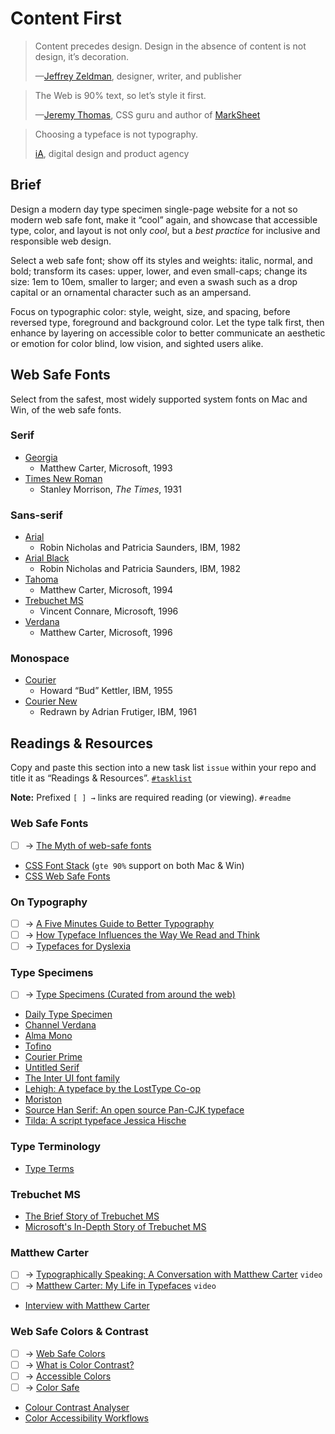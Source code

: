 # Content First

> Content precedes design. Design in the absence of content is not design, it’s decoration.
>
> —[Jeffrey Zeldman](https://studio.zeldman.com), designer, writer, and publisher

> The Web is 90% text, so let’s style it first.
>
> —[Jeremy Thomas](http://marksheet.io/css-text.html), CSS guru and author of [MarkSheet](http://marksheet.io)

> Choosing a typeface is not typography.
>
> [iA](https://ia.net/topics/the-web-is-all-about-typography-period/), digital design and product agency

## Brief

Design a modern day type specimen single-page website for a not so modern web safe font, make it “cool” again, and showcase that accessible type, color, and layout is not only *cool*, but a *best practice* for inclusive and responsible web design.

Select a web safe font; show off its styles and weights: italic, normal, and bold; transform its cases: upper, lower, and even small-caps; change its size: 1em to 10em, smaller to larger; and even a swash such as a drop capital or an ornamental character such as an ampersand.

Focus on typographic color: style, weight, size, and spacing, before reversed type, foreground and background color. Let the type talk first, then enhance by layering on accessible color to better communicate an aesthetic or emotion for color blind, low vision, and sighted users alike.

## Web Safe Fonts

Select from the safest, most widely supported system fonts on Mac and Win, of the web safe fonts.

### Serif

- [Georgia](https://en.wikipedia.org/wiki/Georgia_(typeface))
  - Matthew Carter, Microsoft, 1993
- [Times New Roman](https://en.wikipedia.org/wiki/Times_New_Roman)
  - Stanley Morrison, *The Times*, 1931

### Sans-serif

- [Arial](https://en.wikipedia.org/wiki/Arial)
  - Robin Nicholas and Patricia Saunders, IBM, 1982
- [Arial Black](https://en.wikipedia.org/wiki/Arial)
  - Robin Nicholas and Patricia Saunders, IBM, 1982
- [Tahoma](https://en.wikipedia.org/wiki/Tahoma_(typeface))
  - Matthew Carter, Microsoft, 1994
- [Trebuchet MS](https://en.wikipedia.org/wiki/Trebuchet_MS)
  -  Vincent Connare, Microsoft, 1996
- [Verdana](https://en.wikipedia.org/wiki/Verdana)
  - Matthew Carter, Microsoft, 1996

### Monospace

- [Courier](https://en.wikipedia.org/wiki/Courier_(typeface))
  - Howard “Bud” Kettler, IBM, 1955
- [Courier New](https://en.wikipedia.org/wiki/Courier_(typeface)#Courier_New)
  -  Redrawn by Adrian Frutiger, IBM, 1961

## Readings & Resources

Copy and paste this section into a new task list `issue` within your repo and title it as “Readings & Resources”. [`#tasklist`](https://github.com/blog/1825-task-lists-in-all-markdown-documents)

**Note:** Prefixed `[ ] →` links are required reading (or viewing). `#readme`

### Web Safe Fonts

- [ ] → [The Myth of web-safe fonts](http://code.stephenmorley.org/html-and-css/the-myth-of-web-safe-fonts/)
- [CSS Font Stack](http://www.cssfontstack.com) (`gte 90%` support on both Mac & Win)
- [CSS Web Safe Fonts](http://www.ianbesler.com/fonts/)

### On Typography

- [ ] → [A Five Minutes Guide to Better Typography](http://pierrickcalvez.com/journal/a-five-minutes-guide-to-better-typography)
- [ ] → [How Typeface Influences the Way We Read and Think](http://theweek.com/articles/463196/how-typeface-influences-way-read-think)
- [ ] → [Typefaces for Dyslexia](https://bdatech.org/what-technology/typefaces-for-dyslexia/)

### Type Specimens

- [ ] → [Type Specimens (Curated from around the web)](https://typespecimens.io)
- [Daily Type Specimen](http://dailytypespecimen.com/archive)
- [Channel Verdana](https://www.microsoft.com/typography/web/fonts/verdana/)
- [Alma Mono](http://almamono.com)
- [Tofino](http://tofino.losttype.com)
- [Courier Prime](https://quoteunquoteapps.com/courierprime/)
- [Untitled Serif](https://klim.co.nz/retail-fonts/untitled-serif/)
- [The Inter UI font family](https://rsms.me/inter/)
- [Lehigh: A typeface by the LostType Co-op](https://lehigh.losttype.com)
- [Moriston](http://moriston.losttype.com)
- [Source Han Serif: An open source Pan-CJK typeface](https://source.typekit.com/source-han-serif/#story)
- [Tilda: A script typeface Jessica Hische](http://tilda.fontbureau.com)

### Type Terminology

- [Type Terms](https://www.supremo.tv/typeterms/)

### Trebuchet MS

- [The Brief Story of Trebuchet MS](https://www.fonts.com/font/microsoft-corporation/trebuchet-ms/story)
- [Microsoft's In-Depth Story of Trebuchet MS](https://www.microsoft.com/typography/fonts/family.aspx?FID=2)

### Matthew Carter

- [ ] → [Typographically Speaking: A Conversation with Matthew Carter](https://vimeo.com/140351682) `video`
- [ ] → [Matthew Carter: My Life in Typefaces](https://www.ted.com/talks/matthew_carter_my_life_in_typefaces) `video`
- [Interview with Matthew Carter](http://playgallery.org/stories/carter/)

### Web Safe Colors & Contrast

- [ ] →  [Web Safe Colors](http://websafecolors.info)
- [ ] → [What is Color Contrast?](http://a11yproject.com/posts/what-is-color-contrast/)
- [ ] → [Accessible Colors](http://accessible-colors.com)
- [ ] → [Color Safe](http://colorsafe.co)
- [Colour Contrast Analyser](https://www.paciellogroup.com/resources/contrastanalyser/)
- [Color Accessibility Workflows](https://alistapart.com/article/color-accessibility-workflows)

